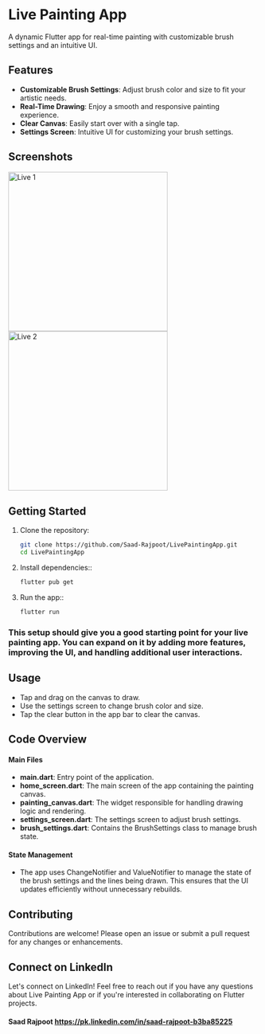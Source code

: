 # Live Painting App

A dynamic Flutter app for real-time painting with customizable brush settings and an intuitive UI.



## Features

- **Customizable Brush Settings**: Adjust brush color and size to fit your artistic needs.
- **Real-Time Drawing**: Enjoy a smooth and responsive painting experience.
- **Clear Canvas**: Easily start over with a single tap.
- **Settings Screen**: Intuitive UI for customizing your brush settings.


## Screenshots

<p align="start">
  <img src="https://github.com/Saad-Rajpoot/LivePaintingApp/assets/72617801/610996dd-1692-4f06-91a2-4ecf30c524d0" alt="Live 1" width="320"/>
  <img src="https://github.com/Saad-Rajpoot/LivePaintingApp/assets/72617801/b848db1f-d2e8-41bb-99ba-0a54db587fcf" alt="Live 2" width="320"/>
</p>


## Getting Started

1. Clone the repository:
   ```bash
   git clone https://github.com/Saad-Rajpoot/LivePaintingApp.git
   cd LivePaintingApp

2. Install dependencies::
   ```bash
   flutter pub get

3. Run the app::
   ```bash
   flutter run


### This setup should give you a good starting point for your live painting app. You can expand on it by adding more features, improving the UI, and handling additional user interactions.


## Usage

- Tap and drag on the canvas to draw.
- Use the settings screen to change brush color and size.
- Tap the clear button in the app bar to clear the canvas.


## Code Overview

#### Main Files

- **main.dart**: Entry point of the application.
- **home_screen.dart**: The main screen of the app containing the painting canvas.
- **painting_canvas.dart**: The widget responsible for handling drawing logic and rendering.
- **settings_screen.dart**: The settings screen to adjust brush settings.
- **brush_settings.dart**: Contains the BrushSettings class to manage brush state.


#### State Management

- The app uses ChangeNotifier and ValueNotifier to manage the state of the brush settings and the lines being drawn. This ensures that the UI updates efficiently without unnecessary rebuilds.


## Contributing

Contributions are welcome! Please open an issue or submit a pull request for any changes or enhancements.


## Connect on LinkedIn

Let's connect on LinkedIn! Feel free to reach out if you have any questions about Live Painting App or if you're interested in collaborating on Flutter projects.

#### Saad Rajpoot https://pk.linkedin.com/in/saad-rajpoot-b3ba85225
